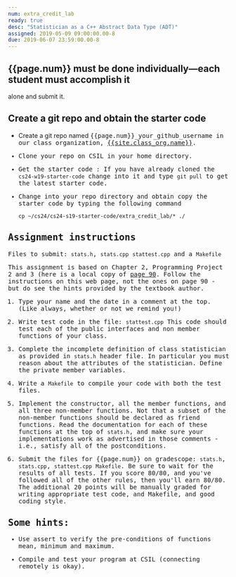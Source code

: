 ```yaml
---
num: extra_credit_lab
ready: true
desc: "Statistician as a C++ Abstract Data Type (ADT)"
assigned: 2019-05-09 09:00:00.00-8
due: 2019-06-07 23:59:00.00-8
---
```


<div markdown="1">

## {{page.num}} must be done individually&mdash;each student must accomplish it
alone and submit it. 


## Create a git repo and obtain the starter code

* Create a git repo named <tt>{{page.num}}_your_github_username<tt> in our class organization, [{{site.class_org.name}}]({{site.class_org.url}}).

* Clone your repo on CSIL in your home directory.

* Get the starter code : If you have already cloned the `cs24-w19-starter-code`
change into it and type `git pull` to get the latest starter code.

* Change into your repo directory and obtain copy the starter code by
   typing the following command
   ```
   cp ~/cs24/cs24-s19-starter-code/extra_credit_lab/* ./

   ```

## Assignment instructions

Files to submit: `stats.h`, `stats.cpp` `stattest.cpp` and a `Makefile`

This assignment is based on Chapter 2, Programming Project 2 and 3
(here is a local copy of [page 90](Page-90.pdf). Follow the instructions on this web page, not the
ones on page 90 - but do see the hints provided by the textbook
author.

1. Type your name and the date in a comment at the top.(Like always, whether or not we remind you!)

2. Write test code in the file: `stattest.cpp`
   This code should test each of the public interfaces and non member functions of your class.

3. Complete the incomplete definition of class statistician as
   provided in `stats.h` header file. In particular you must reason
   about the attributes of the statistician. Define the private member
   variables.

4. Write a `Makefile` to compile your code with both the test files. 

5. Implement the constructor, all the member functions, and all three
   non-member functions. Not that a subset of the non-member functions should be
   declared as friend functions. Read the documentation for each of these
   functions at the top of `stats.h`, and make sure your implementations
   work as advertised in those comments - i.e., satisfy all of the
   postconditions.


6. Submit the files for {{page.num}} on gradescope: `stats.h`, `stats.cpp`, `stattest.cpp`
   `Makefile`. Be sure to wait for the results of all tests. If you
   score 80/80, and you've followed all of the other rules, then
   you'll earn 80/80. The additional 20 points will be manually graded for writing appropriate test code, and Makefile, and good coding style.


## Some hints:

* Use assert to verify the pre-conditions of functions mean, minimum and maximum.

* Compile and test your program at CSIL (connecting remotely is okay).




